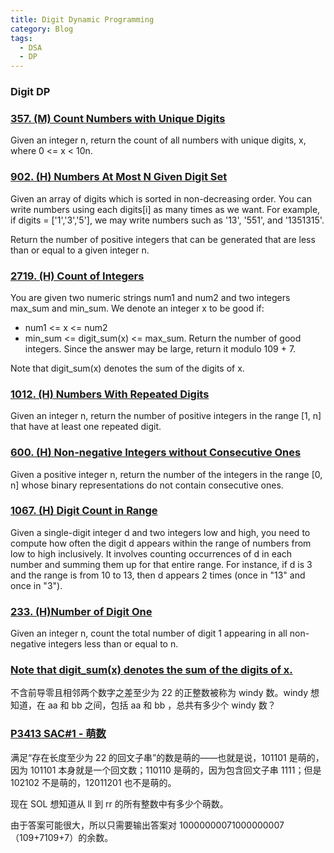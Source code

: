 ```yaml
---
title: Digit Dynamic Programming
category: Blog
tags: 
  - DSA
  - DP
---
```


### Digit DP


### [357. (M) Count Numbers with Unique Digits](https://leetcode.com/problems/count-numbers-with-unique-digits/description/)
Given an integer n, return the count of all numbers with unique digits, x, where 0 <= x < 10n.


### [902. (H) Numbers At Most N Given Digit Set](https://leetcode.com/problems/numbers-at-most-n-given-digit-set/description/)
Given an array of digits which is sorted in non-decreasing order. You can write numbers using each digits[i] as many times as we want. For example, 
if digits = ['1','3','5'], we may write numbers such as '13', '551', and '1351315'.

Return the number of positive integers that can be generated that are less than or equal to a given integer n.


### [2719. (H) Count of Integers](https://leetcode.com/problems/count-of-integers/description/)
You are given two numeric strings num1 and num2 and two integers max_sum and min_sum. We denote an integer x to be good if:
  - num1 <= x <= num2
  - min_sum <= digit_sum(x) <= max_sum.
Return the number of good integers. Since the answer may be large, return it modulo 109 + 7.

Note that digit_sum(x) denotes the sum of the digits of x.

### [1012. (H) Numbers With Repeated Digits](https://leetcode.com/problems/numbers-with-repeated-digits/description/)
Given an integer n, return the number of positive integers in the range [1, n] that have at least one repeated digit.

### [600. (H) Non-negative Integers without Consecutive Ones](https://leetcode.com/problems/non-negative-integers-without-consecutive-ones/description/)
Given a positive integer n, return the number of the integers in the range [0, n] whose binary representations do not contain consecutive ones.

### [1067. (H) Digit Count in Range](https://leetcode.com/problems/digit-count-in-range/description/)
Given a single-digit integer d and two integers low and high, you need to compute how often the digit d appears within the range of numbers 
from low to high inclusively. It involves counting occurrences of d in each number and summing them up for that entire range. For instance, 
if d is 3 and the range is from 10 to 13, then d appears 2 times (once in "13" and once in "3").

### [233. (H)Number of Digit One](https://leetcode.com/problems/number-of-digit-one/description/)
Given an integer n, count the total number of digit 1 appearing in all non-negative integers less than or equal to n.

### [Note that digit_sum(x) denotes the sum of the digits of x.](https://www.luogu.com.cn/problem/P2657)
不含前导零且相邻两个数字之差至少为 22 的正整数被称为 windy 数。windy 想知道，在 aa 和 bb 之间，包括 aa 和 bb ，总共有多少个 windy 数？

### [P3413 SAC#1 - 萌数 ](https://www.luogu.com.cn/problem/P3413)
满足“存在长度至少为 22 的回文子串”的数是萌的——也就是说，101101 是萌的，因为 101101 本身就是一个回文数；110110 是萌的，因为包含回文子串 1111；但是 102102 不是萌的，12011201 也不是萌的。

现在 SOL 想知道从 ll 到 rr 的所有整数中有多少个萌数。

由于答案可能很大，所以只需要输出答案对 10000000071000000007（109+7109+7）的余数。



